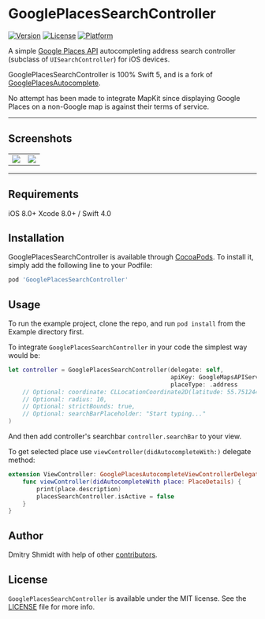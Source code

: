 # GooglePlacesSearchController

[![Version](https://img.shields.io/cocoapods/v/GooglePlacesSearchController.svg?style=flat)](http://cocoapods.org/pods/GooglePlacesSearchController)
[![License](https://img.shields.io/cocoapods/l/GooglePlacesSearchController.svg?style=flat)](http://cocoapods.org/pods/GooglePlacesSearchController)
[![Platform](https://img.shields.io/cocoapods/p/GooglePlacesSearchController.svg?style=flat)](http://cocoapods.org/pods/GooglePlacesSearchController)

A simple [Google Places API](https://developers.google.com/places/documentation/autocomplete) autocompleting address search controller (subclass of ```UISearchController```) for iOS devices.

GooglePlacesSearchController is 100% Swift 5, and is a fork of [GooglePlacesAutocomplete](https://github.com/watsonbox/ios_google_places_autocomplete).

No attempt has been made to integrate MapKit since displaying Google Places on a non-Google map is against their terms of service.

----------

## Screenshots
<table width="100%">
  <tr>
    <td align="left"><img src="Screenshots/view.png"/></td>
    <td align="right"><img src="Screenshots/search.png"/></td>
  </td>
</table>

----------

## Requirements

iOS 8.0+
Xcode 8.0+ / Swift 4.0

## Installation

GooglePlacesSearchController is available through [CocoaPods](http://cocoapods.org). To install it, simply add the following line to your Podfile:

```ruby
pod 'GooglePlacesSearchController'
```

## Usage

To run the example project, clone the repo, and run `pod install` from the Example directory first.

To integrate `GooglePlacesSearchController` in your code the simplest way would be:

```swift
let controller = GooglePlacesSearchController(delegate: self,
                                              apiKey: GoogleMapsAPIServerKey,
                                              placeType: .address
    // Optional: coordinate: CLLocationCoordinate2D(latitude: 55.751244, longitude: 37.618423),
    // Optional: radius: 10,
    // Optional: strictBounds: true,
    // Optional: searchBarPlaceholder: "Start typing..."
)
```

And then add controller's searchbar `controller.searchBar` to your view.

To get selected place use `viewController(didAutocompleteWith:)` delegate method:

```swift
extension ViewController: GooglePlacesAutocompleteViewControllerDelegate {
    func viewController(didAutocompleteWith place: PlaceDetails) {
        print(place.description)
        placesSearchController.isActive = false
    }
}
```

## Author

Dmitry Shmidt with help of other [contributors](https://github.com/shmidt/GooglePlacesSearchController/graphs/contributors).

## License

`GooglePlacesSearchController` is available under the MIT license. See the [LICENSE](LICENSE) file for more info.
